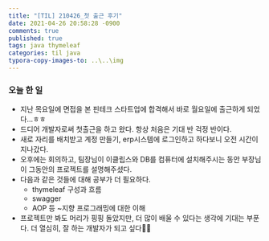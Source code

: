 ```yaml
---
title: "[TIL] 210426_첫 출근 후기"
date: 2021-04-26 20:58:28 -0900
comments: true
published: true
tags: java thymeleaf
categories: til java
typora-copy-images-to: ..\..\img
---
```


### 오늘 한 일

- 지난 목요일에 면접을 본 핀테크 스타트업에 합격해서 바로 월요일에 출근하게 되었다...ㅎㅎ
- 드디어 개발자로써 첫출근을 하고 왔다. 항상 처음은 기대 반 걱정 반이다.
- 새로 자리를 배치받고 계정 만들기, erp시스템에 로그인하고 하다보니 오전 시간이 지나갔다.
- 오후에는 회의하고, 팀장님이 이클립스와 DB를 컴퓨터에 설치해주시는 동안 부장님이 그동안의 프로젝트를 설명해주셨다.
- 다음과 같은 것들에 대해 공부가 더 필요하다.
  - thymeleaf 구성과 흐름
  - swagger
  - AOP 등 ~지향 프로그래밍에 대한 이해
- 프로젝트만 봐도 머리가 핑핑 돌았지만, 더 많이 배울 수 있다는 생각에 기대는 부푼다. 더 열심히, 잘 하는 개발자가 되고 싶다👩‍💻